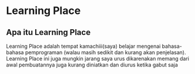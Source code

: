# Learning Place
## Apa itu Learning Place
Learning Place adalah tempat kamachiii(saya) belajar mengenai bahasa-bahasa pemprograman (walau masih sedikit dan kurang akan penjelasan). Learning Place ini juga mungkin jarang saya urus dikarenakan memang dari awal pembuatannya juga kurang diniatkan dan diurus ketika gabut saja
